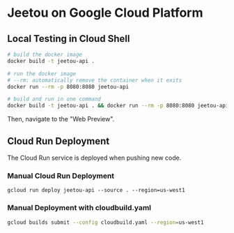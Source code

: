 # Jeetou on Google Cloud Platform

## Local Testing in Cloud Shell

```sh
# build the docker image
docker build -t jeetou-api .

# run the docker image
# --rm: automatically remove the container when it exits
docker run --rm -p 8080:8080 jeetou-api

# build and run in one command
docker build -t jeetou-api . && docker run --rm -p 8080:8080 jeetou-api
```

Then, navigate to the "Web Preview".

## Cloud Run Deployment

The Cloud Run service is deployed when pushing new code.

### Manual Cloud Run Deployment

```
gcloud run deploy jeetou-api --source . --region=us-west1
```

### Manual Deployment with cloudbuild.yaml

```sh
gcloud builds submit --config cloudbuild.yaml --region=us-west1
```
